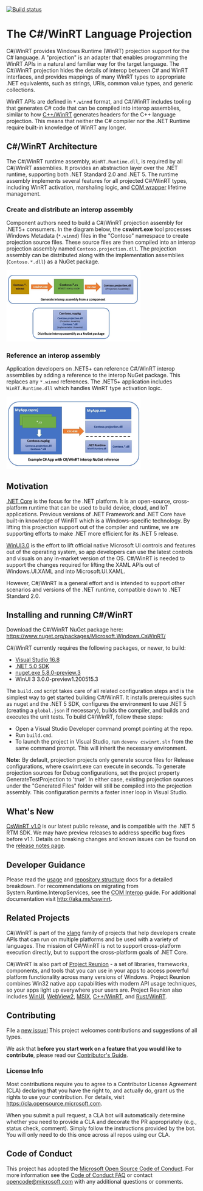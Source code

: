 [![Build status](https://dev.azure.com/microsoft/Dart/_apis/build/status/cswinrt%20Nuget)](https://dev.azure.com/microsoft/Dart/_build/latest?definitionId=45187)

# The C#/WinRT Language Projection

C#/WinRT provides Windows Runtime (WinRT) projection support for the C# language. A "projection" is an adapter that enables programming the WinRT APIs in a natural and familiar way for the target language. The C#/WinRT projection hides the details of interop between C# and WinRT interfaces, and provides mappings of many WinRT types to appropriate .NET equivalents, such as strings, URIs, common value types, and generic collections.  

WinRT APIs are defined in `*.winmd` format, and C#/WinRT includes tooling that generates C# code that can be compiled into interop assemblies, similar to how [C++/WinRT](https://github.com/Microsoft/cppwinrt) generates headers for the C++ language projection. This means that neither the C# compiler nor the .NET Runtime require built-in knowledge of WinRT any longer.

## C#/WinRT Architecture

The C#/WinRT runtime assembly, `WinRT.Runtime.dll`, is required by all C#/WinRT assemblies.  It provides an abstraction layer over the .NET runtime, supporting both .NET Standard 2.0 and .NET 5. The runtime assembly implements several features for all projected C#/WinRT types, including WinRT activation, marshaling logic, and [COM wrapper](https://docs.microsoft.com/dotnet/standard/native-interop/com-wrappers) lifetime management.

### Create and distribute an interop assembly

Component authors need to build a C#/WinRT projection assembly for .NET5+ consumers. In the diagram below, the **cswinrt.exe** tool processes Windows Metadata (`*.winmd`) files in the "Contoso" namespace to create projection source files. These source files are then compiled into an interop projection assembly named `Contoso.projection.dll`. The projection assembly can be distributed along with the implementation assemblies (`Contoso.*.dll`) as a NuGet package.

<img alt="Creating projection"
    src="Diagram_CreateProjection.jpg"
    width="70%" height="50%">

### Reference an interop assembly

Application developers on .NET5+ can reference C#/WinRT interop assemblies by adding a reference to the interop NuGet package. This replaces any `*.winmd` references. The .NET5+ application includes `WinRT.Runtime.dll` which handles WinRT type activation logic.

<img alt = "Adding projection"
    src="Diagram_AddProjection.jpg"
    width="70%" height="50%">

## Motivation

[.NET Core](https://docs.microsoft.com/en-us/dotnet/core/) is the focus for the .NET platform. It is an open-source, cross-platform runtime that can be used to build device, cloud, and IoT applications. Previous versions of .NET Framework and .NET Core have built-in knowledge of WinRT which is a Windows-specific technology. By lifting this projection support out of the compiler and runtime, we are supporting efforts to make .NET more efficient for its .NET 5 release. 

[WinUI3.0](https://github.com/Microsoft/microsoft-ui-xaml) is the effort to lift official native Microsoft UI controls and features out of the operating system, so app developers can use the latest controls and visuals on any in-market version of the OS. C#/WinRT is needed to support the changes required for lifting the XAML APIs out of Windows.UI.XAML and into Microsoft.UI.XAML.

However, C#/WinRT is a general effort and is intended to support other scenarios and versions of the .NET runtime, compatible down to .NET Standard 2.0.

## Installing and running C#/WinRT

Download the C#/WinRT NuGet package here: https://www.nuget.org/packages/Microsoft.Windows.CsWinRT/

C#/WinRT currently requires the following packages, or newer, to build:

- [Visual Studio 16.8](https://visualstudio.microsoft.com/downloads/) 
- [.NET 5.0 SDK](https://dotnet.microsoft.com/download/dotnet/5.0) 
- [nuget.exe 5.8.0-preview.3](https://www.nuget.org/downloads)
- WinUI 3 3.0.0-preview1.200515.3

The `build.cmd` script takes care of all related configuration steps and is the simplest way to get started building C#/WinRT. It installs prerequisites such as nuget and the .NET 5 SDK, configures the environment to use .NET 5 (creating a `global.json` if necessary), builds the compiler, and builds and executes the unit tests. To build C#/WinRT, follow these steps: 

- Open a Visual Studio Developer command prompt pointing at the repo.
- Run `build.cmd`. 
- To launch the project in Visual Studio, run `devenv cswinrt.sln` from the same command prompt. This will inherit the necessary environment.

**Note:**  By default, projection projects only generate source files for Release configurations, where cswinrt.exe can execute in seconds.  To generate projection sources for Debug configurations, set the project property GenerateTestProjection to 'true'.  In either case, existing projection sources under the "Generated Files" folder will still be compiled into the projection assembly.  This configuration permits a faster inner loop in Visual Studio.

## What's New

[CsWinRT v1.0](https://github.com/microsoft/CsWinRT/releases/tag/1.0.1.201020.1) is our latest public release, and is compatible with the .NET 5 RTM SDK. We may have preview releases to address specific bug fixes before v1.1. Details on breaking changes and known issues can be found on the [release notes page](https://github.com/microsoft/CsWinRT/releases).

## Developer Guidance

Please read the [usage](USAGE.md) and [repository structure](STRUCTURE.md) docs for a detailed breakdown. For recommendations on migrating from System.Runtime.InteropServices, see the [COM Interop](docs/interop.md) guide. For additional documentation visit <http://aka.ms/cswinrt>.

## Related Projects

C#/WinRT is part of the [xlang](https://github.com/microsoft/xlang) family of projects that help developers create APIs that can run on multiple platforms and be used with a variety of languages. The mission of C#/WinRT is not to support cross-platform execution directly, but to support the cross-platform goals of .NET Core. 

C#/WinRT is also part of [Project Reunion](https://github.com/microsoft/ProjectReunion) - a set of libraries, frameworks, components, and tools that you can use in your apps to access powerful platform functionality across many versions of Windows. Project Reunion combines Win32 native app capabilities with modern API usage techniques, so your apps light up everywhere your users are. Project Reunion also includes [WinUI](https://docs.microsoft.com/en-us/windows/apps/winui/), [WebView2](https://docs.microsoft.com/en-us/microsoft-edge/webview2/), [MSIX](https://docs.microsoft.com/en-us/windows/msix/overview), [C++/WinRT](https://github.com/microsoft/CppWinRT/), and [Rust/WinRT](https://github.com/microsoft/winrt-rs).

## Contributing

File a [new issue!](https://github.com/microsoft/CsWinRT/issues/new) This project welcomes contributions and suggestions of all types.

We ask that **before you start work on a feature that you would like to contribute**, please read our [Contributor's Guide](CONTRIBUTING.md). 

### License Info

Most contributions require you to agree to a
Contributor License Agreement (CLA) declaring that you have the right to, and actually do, grant us
the rights to use your contribution. For details, visit https://cla.opensource.microsoft.com.

When you submit a pull request, a CLA bot will automatically determine whether you need to provide a CLA and decorate the PR appropriately (e.g., status check, comment). Simply follow the instructions provided by the bot. You will only need to do this once across all repos using our CLA.

## Code of Conduct

This project has adopted the [Microsoft Open Source Code of Conduct](https://opensource.microsoft.com/codeofconduct/).
For more information see the [Code of Conduct FAQ](https://opensource.microsoft.com/codeofconduct/faq/) or
contact [opencode@microsoft.com](mailto:opencode@microsoft.com) with any additional questions or comments.
